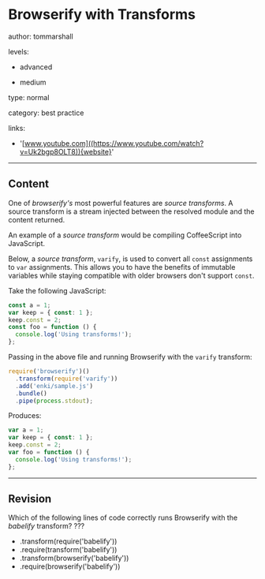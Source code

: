 # Browserify with Transforms
author: tommarshall

levels:

  - advanced

  - medium

type: normal

category: best practice

links:

  - '[www.youtube.com]((https://www.youtube.com/watch?v=Uk2bgp8OLT8)){website}'

---
## Content

One of *browserify's* most powerful features are *source transforms*. A source transform is a stream injected between the resolved module and the content returned.

An example of a *source transform* would be compiling CoffeeScript into JavaScript.

Below, a *source transform*, `varify`, is used to convert all `const` assignments to `var` assignments. This allows you to have the benefits of immutable variables while staying compatible with older browsers don't support `const`.

Take the following JavaScript:
```javascript
const a = 1;
var keep = { const: 1 };
keep.const = 2;
const foo = function () {
  console.log('Using transforms!');
};
```
Passing in the above file and running Browserify with the `varify` transform:
```javascript
require('browserify')()
  .transform(require('varify'))
  .add('enki/sample.js')
  .bundle()
  .pipe(process.stdout);
```
Produces:
```javascript
var a = 1;
var keep = { const: 1 };
keep.const = 2;
var foo = function () {
  console.log('Using transforms!');
};
```

---
## Revision

Which of the following lines of code correctly runs Browserify with the *babelify* transform? ???
* .transform(require('babelify'))
* .require(transform('babelify'))
* .transform(browserify('babelify'))
* .require(browserify('babelify'))